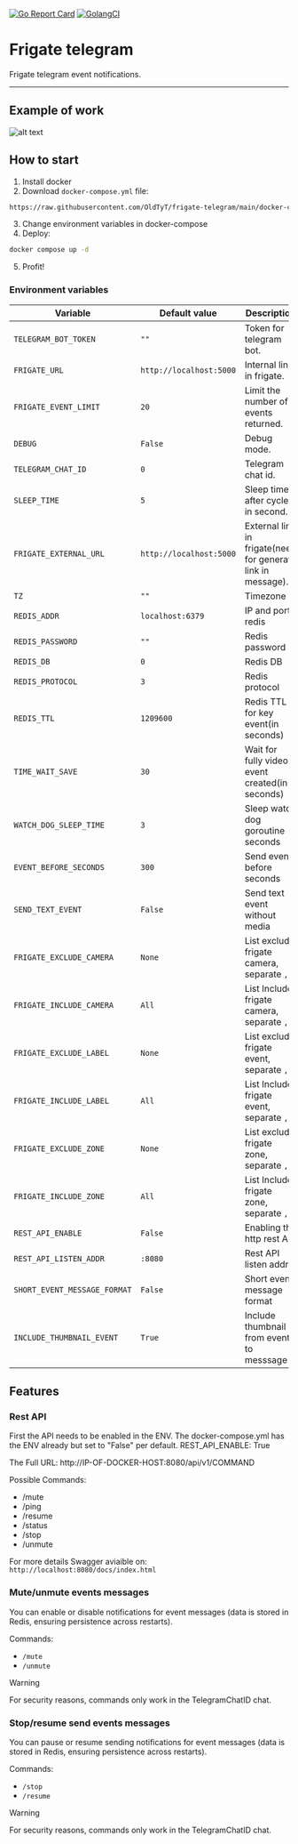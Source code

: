 [![Go Report Card](https://goreportcard.com/badge/github.com/OldTyT/frigate-telegram)](https://goreportcard.com/report/OldTyT/frigate-telegram)
[![GolangCI](https://golangci.com/badges/github.com/OldTyT/frigate-telegram.svg)](https://golangci.com/r/github.com/OldTyT/frigate-telegram)

# Frigate telegram

Frigate telegram event notifications.

---

## Example of work

![alt text](https://raw.githubusercontent.com/OldTyT/frigate-telegram/main/resources/img/telegram_msg.png)

## How to start

1. Install docker
2. Download `docker-compose.yml` file:
```bash
https://raw.githubusercontent.com/OldTyT/frigate-telegram/main/docker-compose.yml
```
3. Change environment variables in docker-compose
4. Deploy:
```bash
docker compose up -d
```
5. Profit!

### Environment variables

| Variable | Default value | Description |
| ----------- | ----------- | ----------- |
| `TELEGRAM_BOT_TOKEN` | `""`| Token for telegram bot. |
| `FRIGATE_URL` | `http://localhost:5000` | Internal link in frigate. |
| `FRIGATE_EVENT_LIMIT` | `20`| 	Limit the number of events returned. |
| `DEBUG` | `False` | Debug mode. |
| `TELEGRAM_CHAT_ID` | `0` | Telegram chat id. |
| `SLEEP_TIME`| `5` | Sleep time after cycle, in second. |
| `FRIGATE_EXTERNAL_URL` | `http://localhost:5000` | External link in frigate(need for generate link in message). |
| `TZ` | `""` | Timezone |
| `REDIS_ADDR` | `localhost:6379` | IP and port redis |
| `REDIS_PASSWORD` | `""` | Redis password |
| `REDIS_DB` | `0` | Redis DB |
| `REDIS_PROTOCOL` | `3` | Redis protocol |
| `REDIS_TTL` | `1209600` | Redis TTL for key event(in seconds) |
| `TIME_WAIT_SAVE` | `30` | Wait for fully video event created(in seconds) |
| `WATCH_DOG_SLEEP_TIME` | `3` | Sleep watch dog goroutine seconds |
| `EVENT_BEFORE_SECONDS` | `300` | Send event before seconds |
| `SEND_TEXT_EVENT` | `False` | Send text event without media |
| `FRIGATE_EXCLUDE_CAMERA` | `None` | List exclude frigate camera, separate `,` |
| `FRIGATE_INCLUDE_CAMERA` | `All` | List Include frigate camera, separate `,` |
| `FRIGATE_EXCLUDE_LABEL` | `None` | List exclude frigate event, separate `,` |
| `FRIGATE_INCLUDE_LABEL` | `All` | List Include frigate event, separate `,` |
| `FRIGATE_EXCLUDE_ZONE` | `None` | List exclude frigate zone, separate `,` |
| `FRIGATE_INCLUDE_ZONE` | `All` | List Include frigate zone, separate `,` |
| `REST_API_ENABLE` | `False` | Enabling the http rest API |
| `REST_API_LISTEN_ADDR` | `:8080` | Rest API listen addr |
| `SHORT_EVENT_MESSAGE_FORMAT` | `False` | Short event message format |
| `INCLUDE_THUMBNAIL_EVENT` | `True` | Include thumbnail from event to messsage |


## Features

### Rest API

First the API needs to be enabled in the ENV. The docker-compose.yml has the ENV already but set to "False" per default.
REST_API_ENABLE: True

The Full URL: http://IP-OF-DOCKER-HOST:8080/api/v1/COMMAND

Possible Commands:
- /mute
- /ping
- /resume
- /status
- /stop
- /unmute

For more details Swagger aviaible on: `http://localhost:8080/docs/index.html`

### Mute/unmute events messages

You can enable or disable notifications for event messages (data is stored in Redis, ensuring persistence across restarts).

Commands:
* `/mute`
* `/unmute`

> [!WARNING]
> For security reasons, commands only work in the TelegramChatID chat.

### Stop/resume send events messages

You can pause or resume sending notifications for event messages (data is stored in Redis, ensuring persistence across restarts).

Commands:
* `/stop`
* `/resume`

> [!WARNING]
> For security reasons, commands only work in the TelegramChatID chat.
